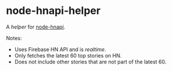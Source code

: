 node-hnapi-helper
===

A *helper* for [node-hnapi](https://github.com/cheeaun/node-hnapi).

Notes:

- Uses Firebase HN API and is *realtime*.
- Only fetches the latest 60 top stories on HN.
- Does not include other stories that are not part of the latest 60.
